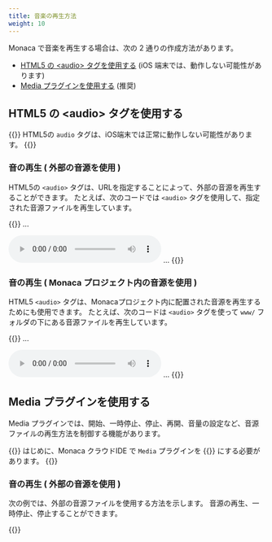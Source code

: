 ```yaml
---
title: 音楽の再生方法
weight: 10
---
```


Monaca で音楽を再生する場合は、次の 2 通りの作成方法があります。

-   [HTML5 の &lt;audio&gt; タグを使用する](#html5-の-lt-audio-gt-タグを使用する) (iOS 端末では、動作しない可能性があります)
-   [Media プラグインを使用する](#media-プラグインを使用する) (推奨)

## HTML5 の &lt;audio&gt; タグを使用する

{{<note>}}
HTML5の <code>audio</code> タグは、iOS端末では正常に動作しない可能性があります。
{{</note>}}

### 音の再生 ( 外部の音源を使用 )

HTML5の `<audio>` タグは、URLを指定することによって、外部の音源を再生することができます。
たとえば、次のコードでは `<audio>` タグを使用して、指定された音源ファイルを再生しています。

{{<highlight html>}}
...
<body>
  <!-- Play the music when the Play control is pressed -->
  <audio src="http://audio.ibeat.org/content/p1rj1s/p1rj1s_-_rockGuitar.mp3" controls></audio>
  <!-- The music is played as soon as the application is loaded -->
  <!-- <audio src="http://audio.ibeat.org/content/p1rj1s/p1rj1s_-_rockGuitar.mp3" autoplay></audio> -->
</body>
...
{{</highlight>}}

### 音の再生 ( Monaca プロジェクト内の音源を使用 )

HTML5 `<audio>` タグは、Monacaプロジェクト内に配置された音源を再生するためにも使用できます。
たとえば、次のコードは `<audio>` タグを使って `www/` フォルダの下にある音源ファイルを再生しています。

{{<highlight html>}}
...
<body>
  <!-- Play the music when the Play control is pressed -->
  <audio src="sample.mp3" controls></audio>
  <!-- The music is played as soon as the application is loaded -->
  <!-- <audio src="sample.mp3" autoplay></audio> -->
</body>
...
{{</highlight>}}

## Media プラグインを使用する

Media プラグインでは、開始、一時停止、停止、再開、音量の設定など、音源ファイルの再生方法を制御する機能があります。

{{<note>}}
    はじめに、Monaca クラウドIDE で <code>Media</code> プラグインを {{<link href="/ja/products_guide/monaca_ide/dependencies/cordova_plugin/#cordova-プラグイン-の追加とインポート" title="有効">}} にする必要があります。
{{</note>}}

### 音の再生 ( 外部の音源を使用 )

次の例では、外部の音源ファイルを使用する方法を示します。
音源の再生、一時停止、停止することができます。

{{<highlight html>}}
<!DOCTYPE HTML>
<html>
<head>
    <meta charset="utf-8">
    <meta name="viewport" content="width=device-width, initial-scale=1, maximum-scale=1, user-scalable=no">
    <!--<meta http-equiv="Content-Security-Policy" content="default-src * data: gap: https://ssl.gstatic.com; style-src * 'unsafe-inline'; script-src * 'unsafe-inline' 'unsafe-eval'">-->
    <script src="components/loader.js"></script>
    <link rel="stylesheet" href="components/loader.css">
    <link rel="stylesheet" href="css/style.css">
    <script>
        var media = null;
        var mediaTimer = null;
        var srcFile = "http://audio.ibeat.org/content/p1rj1s/p1rj1s_-_rockGuitar.mp3";

        document.addEventListener("deviceready", onDeviceReady, false);
        function onDeviceReady() {
            console.log("ready");
            media = new Media (srcFile , onSuccess, onError);
        }

        function playSound(){
            // play the media file one time.
            media.play({numberOfLoops: 0});
            // start the timer
            if (mediaTimer == null) {
                mediaTimer = setInterval(function() {
                    // Return a current playback position
                    media.getCurrentPosition(
                        //A Callback function if it's success
                        function(position) {
                            if (position > -1) {
                                //If the playback stops at "-0.001" position, set the timer to 0.
                                if(position == -0.001){
                                    position = 0;
                                }
                                setAudioPosition((position) + " sec");
                            }
                        },
                        //A callback function in case of failure
                        function(error) {
                            console.log("Error getting pos=" + error);
                            setAudioPosition("Error: " + error);
                        }
                    );
                }, 1000);
            }
        }

        function pauseSound(){
            if (media) {
                media.pause();
            }
        }

        function stopSound(){
            if (media) {
                media.stop();
            }
        }

        function setAudioPosition(position) {
            document.getElementById('audio_position').innerHTML = position;
        }

        function onSuccess(){
            console.log("Successfully initialize a media file.");
        }

        function onError(error){
            console.log("Failed to initialize a media file. [ Error code: " + error.code + ", Error message: " + error.message + "]");
        }
    </script>
</head>
<body style="text-align: center">
    <h1>Playing Sound</h1>
    <button onclick="playSound()">Play</button>
    <button onclick="pauseSound()">Pause</button>
    <button onclick="stopSound()">Stop</button><br />
    <p id="audio_position"></p>
</body>
</html>
{{</highlight>}}

### 音の再生 ( Monaca プロジェクト内の音源を使用 )

次の例では、`www/` フォルダの下にある音源ファイルの使い方を示します。
音源の再生、一時停止、停止することができます。

{{<highlight html>}}
<!DOCTYPE HTML>
<html>
<head>
    <meta charset="utf-8">
    <meta name="viewport" content="width=device-width, initial-scale=1, maximum-scale=1, user-scalable=no">
    <!--<meta http-equiv="Content-Security-Policy" content="default-src * data: gap: https://ssl.gstatic.com; style-src * 'unsafe-inline'; script-src * 'unsafe-inline' 'unsafe-eval'">-->
    <script src="components/loader.js"></script>
    <link rel="stylesheet" href="components/loader.css">
    <link rel="stylesheet" href="css/style.css">
    <script>
        var media = null;
        var mediaTimer = null;
        var srcFile = "test.mp3";

        document.addEventListener("deviceready", onDeviceReady, false);
        function onDeviceReady() {
            console.log("ready");
            media = new Media (getPath() + srcFile , onSuccess, onError);
        }

        function getPath() {
            var str = location.pathname;
            var i = str.lastIndexOf('/');
            return str.substring(0,i+1);
        }

        function playSound(){
            // play the media file one time.
            media.play({numberOfLoops: 0});
            // start the timer
            if (mediaTimer == null) {
                mediaTimer = setInterval(function() {
                    // Return a current playback position
                    media.getCurrentPosition(
                        //A Callback function if it's success
                        function(position) {
                            if (position > -1) {
                                //If the playback stops at "-0.001" position, set the timer to 0.
                                if(position == -0.001){
                                    position = 0;
                                }
                                setAudioPosition((position) + " sec");
                            }
                        },
                        //A callback function in case of failure
                        function(error) {
                            console.log("Error getting pos=" + error);
                            setAudioPosition("Error: " + error);
                        }
                    );
                }, 1000);
            }
        }

        function pauseSound(){
            if (media) {
                media.pause();
            }
        }

        function stopSound(){
            if (media) {
                media.stop();
            }
        }

        function setAudioPosition(position) {
            document.getElementById('audio_position').innerHTML = position;
        }

        function onSuccess(){
            console.log("Successfully initialize a media file.");
        }

        function onError(error){
            console.log("Failed to initialize a media file. [ Error code: " + error.code + ", Error message: " + error.message + "]");
        }
    </script>
</head>
<body style="text-align: center">
    <h1>Playing Sound</h1>
    <button onclick="playSound()">Play</button>
    <button onclick="pauseSound()">Pause</button>
    <button onclick="stopSound()">Stop</button><br />
    <p id="audio_position"></p>
</body>
</html>
{{</highlight>}}